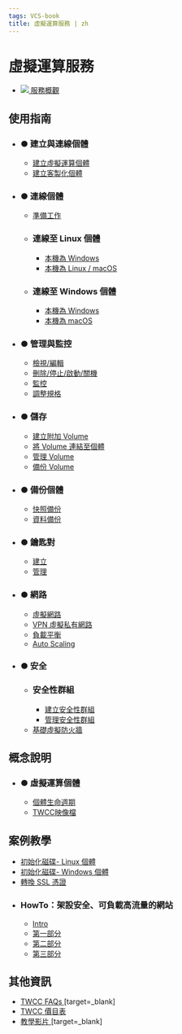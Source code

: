 ```yaml
---
tags: VCS-book
title: 虛擬運算服務 | zh
---
```


# 虛擬運算服務

- [![](https://cos.twcc.ai/SYS-MANUAL/uploads/upload_af58322eb82b649d1f29aca1f201a117.png) 服務概觀](https://man.twcc.ai/@TWSC/bookmode-product-overview)

使用指南 <i class="fa fa-book" aria-hidden="true"></i>
---
- ### ● 建立與連線個體
    - [建立虛擬運算個體](/@TWSC/guide-vcs-create-zh)
    - [建立客製化個體](/@TWSC/guide-vcs-create-custom-zh)
- ### ● 連線個體
    - [準備工作](/@TWSC/vcs-guide-connect-prerequisite-zh)
    - ### 連線至 Linux 個體
        - [本機為 Windows](/@TWSC/vcs-guide-connect-to-linux-from-windows)
        - [本機為 Linux / macOS](/@TWSC/vcs-guide-connect-to-linux-from-linux)
    - ### 連線至 Windows 個體 
        - [本機為 Windows](/@TWSC/vcs-guide-connect-to-windows-from-windows)
        - [本機為 macOS](/@TWSC/vcs-guide-connect-to-windows-from-macos)

- ### ● 管理與監控
    - [檢視/編輯]()
    - [刪除/停止/啟動/關機]()
    - [監控]()
    - [調整規格](https://man.twcc.ai/@twccdocs/howto-vcs-resize-instance-zh)

- ### ● 儲存
    - [建立附加 Volume]()
    - [將 Volume 連結至個體]()
    - [管理 Volume]()
    - [備份 Volume]()

- ### ● 備份個體
    - [快照備份]()
    - [資料備份](https://man.twcc.ai/@twccdocs/cosbackup-zh)
    
- ### ● 鑰匙對
    - [建立]()
    - [管理]()
    
- ### ● 網路
    - [虛擬網路]()
    - [VPN 虛擬私有網路]()
    - [負載平衡]()
    - [Auto Scaling]()

- ### ● 安全 
    - ### 安全性群組
        - [建立安全性群組]()
        - [管理安全性群組]()
    - [基礎虛擬防火牆]()

概念說明 <i class="fa fa-commenting-o" aria-hidden="true"></i>
---
- ### ● 虛擬運算個體
    - [個體生命週期](/@twccdocs/concept-vcs-lifecycle-zh)
    - [TWCC映像檔]()

案例教學 <i class="fa fa-lightbulb-o" aria-hidden="true"></i> 
---
- [初始化磁碟- Linux 個體](https://man.twcc.ai/@twccdocs/howto-bss-init-vol-linux-zh)
- [初始化磁碟- Windows 個體](https://man.twcc.ai/@twccdocs/howto-bss-init-vol-windows-zh)
- [轉換 SSL 憑證](https://man.twcc.ai/@twccdocs/howo-lb-convert-cert-zh)
- ### HowTo：架設安全、可負載高流量的網站
    - [Intro](https://man.twcc.ai/@twccdocs/howto-vcs-lb-build-secure-web-handle-high-traffic-intro-zh)
    - [第一部分](https://man.twcc.ai/@twccdocs/howto-vcs-lb-build-secure-web-handle-high-traffic-1-zh)
    - [第二部分](https://man.twcc.ai/@twccdocs/howto-vcs-lb-build-secure-web-handle-high-traffic-2-zh)
    - [第三部分](https://man.twcc.ai/@twccdocs/howto-vcs-lb-build-secure-web-handle-high-traffic-3-zh)

其他資訊 <i class="fa fa-info-circle" aria-hidden="true"></i>
---

<!-- - [Release Notes]() -->
- [TWCC FAQs <i class="fa fa-question-circle" aria-hidden="true"></i>](https://man.twcc.ai/@twccdocs/faq-zh/https%3A%2F%2Fman.twcc.ai%2F%40twccdocs%2Ffaq-vcs-zh)[target=_blank] 
- [TWCC 價目表 <i class="fa fa-th-list" aria-hidden="true"></i>](https://man.twcc.ai/@twccdocs/SJWlN3YDr)
- [教學影片 <i class="fa fa-video-camera" aria-hidden="true"></i>](https://www.youtube.com/watch?v=BNQ7npYQDSo&list=PLYcc4OEy5lEDzfHqN79Yu1KHXbRFVRtdX)[target=_blank]